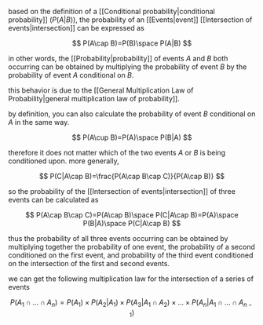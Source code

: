 based on the definition of a [[Conditional probability|conditional probability]] ($P(A|B)$), the probability of an [[Events|event]] [[Intersection of events|intersection]] can be expressed as

$$
P(A\cap B)=P(B)\space P(A|B)
$$

in other words, the [[Probability|probability]] of events $A$ and $B$ both occurring can be obtained by multiplying the probability of event $B$ by the probability of event $A$ conditional on $B$. 

this behavior is due to the [[General Multiplication Law of Probability|general multiplication law of probability]].

by definition, you can also calculate the probability of event $B$ conditional on $A$ in the same way.

$$
P(A\cup B)=P(A)\space P(B|A)
$$

therefore it does not matter which of the two events $A$ or $B$ is being conditioned upon. more generally,

$$
P(C|A\cap B)=\frac{P(A\cap B\cap C)}{P(A\cap B)}
$$

so the probability of the [[Intersection of events|intersection]] of three events can be calculated as 

$$
P(A\cap B\cap C)=P(A\cap B)\space P(C|A\cap B)=P(A)\space P(B|A)\space P(C|A\cap B)
$$

thus the probability of all three events occurring can be obtained by multiplying together the probability of one event, the probability of a second conditioned on the first event, and probability of the third event conditioned on the intersection of the first and second events.

we can get the following multiplication law for the intersection of a series of events

$$
P(A_1\cap\dots\cap A_n)=P(A_1)\times P(A_2|A_1)\times P(A_3|A_1\cap A_2)\times\dots\times P(A_n|A_1\cap\dots\cap A_{n-1})
$$

